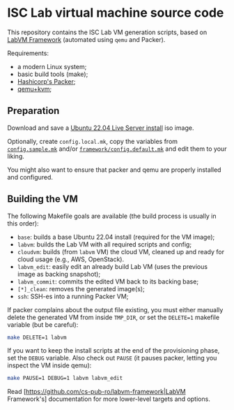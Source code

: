 # ISC Lab virtual machine source code

This repository contains the ISC Lab VM generation scripts, based on 
[LabVM Framework](https://github.com/cs-pub-ro/labvm-framework)
(automated using `qemu` and Packer).

Requirements:
 - a modern Linux system;
 - basic build tools (make);
 - [Hashicorp's Packer](https://packer.io/);
 - [qemu+kvm](https://qemu.org/);

## Preparation

Download and save a [Ubuntu 22.04 Live Server
install](http://cdimage.ubuntu.com/releases/22.04.1/release/) iso image.

Optionally, create `config.local.mk`, copy the variables from
[`config.sample.mk`](https://github.com/cs-pub-ro/ISC-lab-vm/blob/master/config.sample.mk) and/or [`framework/config.default.mk`](https://github.com/cs-pub-ro/labvm-framework/blob/master/config.default.mk)
and edit them to your liking.

You might also want to ensure that packer and qemu are properly installed and
configured.

## Building the VM

The following Makefile goals are available (the build process is usually in this
order):

- `base`: builds a base Ubuntu 22.04 install (required for the VM image);
- `labvm`: builds the Lab VM with all required scripts and config;
- `cloudvm`: builds (from `labvm` VM) the cloud VM, cleaned up and ready
  for cloud usage (e.g., AWS, OpenStack).
- `labvm_edit`: easily edit an already build Lab VM (uses the previous
  image as backing snapshot);
- `labvm_commit`: commits the edited VM back to its backing base;
- `[*]_clean`: removes the generated image(s);
- `ssh`: SSH-es into a running Packer VM;

If packer complains about the output file existing, you must either manually
delete the generated VM from inside `TMP_DIR`, or set the `DELETE=1` makefile
variable (but be careful):
```sh
make DELETE=1 labvm
```

If you want to keep the install scripts at the end of the provisioning phase,
set the `DEBUG` variable. Also check out `PAUSE` (it pauses packer,
letting you inspect the VM inside qemu):
```sh
make PAUSE=1 DEBUG=1 labvm labvm_edit
```

Read [https://github.com/cs-pub-ro/labvm-framework|LabVM Framework's]
documentation for more lower-level targets and options.

